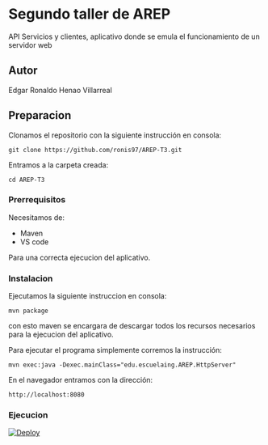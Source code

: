 # Segundo taller de AREP

API Servicios y clientes, aplicativo donde se emula el funcionamiento de un servidor web

## Autor

Edgar Ronaldo Henao Villarreal 

## Preparacion

Clonamos el repositorio con la siguiente instrucción en consola:

```
git clone https://github.com/ronis97/AREP-T3.git
```
Entramos a la carpeta creada:

```
cd AREP-T3
```

### Prerrequisitos

Necesitamos de:
* Maven
* VS code

Para una correcta ejecucion del aplicativo.

### Instalacion

Ejecutamos la siguiente instruccion en consola:

```
mvn package
```

con esto maven se encargara de descargar todos los recursos necesarios para la ejecucion del aplicativo.

Para ejecutar el programa simplemente corremos la instrucción:

```
mvn exec:java -Dexec.mainClass="edu.escuelaing.AREP.HttpServer" 
```

En el navegador entramos con la dirección:

```
http://localhost:8080
```




### Ejecucion

[![Deploy](https://www.herokucdn.com/deploy/button.svg)](https://vast-badlands-50797.herokuapp.com)


